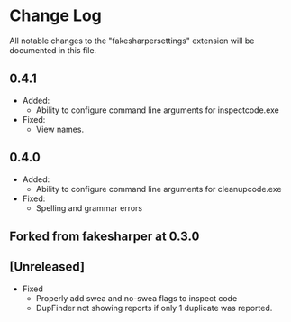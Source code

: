 # Change Log

All notable changes to the "fakesharpersettings" extension will be documented in this file.

## 0.4.1

- Added:
  - Ability to configure command line arguments for inspectcode.exe
- Fixed:
  - View names.

## 0.4.0

- Added:
  - Ability to configure command line arguments for cleanupcode.exe
- Fixed:
  - Spelling and grammar errors


## Forked from fakesharper at 0.3.0

## [Unreleased]

- Fixed
  - Properly add swea and no-swea flags to inspect code
  - DupFinder not showing reports if only 1 duplicate was reported.